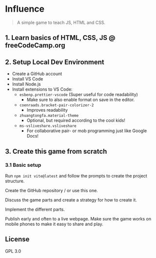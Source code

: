 # Influence

> A simple game to teach JS, HTML and CSS.

## 1. Learn basics of HTML, CSS, JS @ freeCodeCamp.org

## 2. Setup Local Dev Environment

- Create a GitHub account
- Install VS Code
- Install Node.js
- Install extensions to VS Code: 
    - `esbenp.prettier-vscode` (Super useful for code readability)
        - Make sure to also enable format on save in the editor.
    - `coenraads.bracket-pair-colorizer-2`
        - Improves readability
    - `zhuangtongfa.material-theme`
        - Optional, but required according to the cool kids!
    - `ms-vsliveshare.vsliveshare`
        - For collaborative pair- or mob programming just like Google Docs!

## 3. Create this game from scratch

### 3.1 Basic setup

Run `npm init vite@latest` and follow the prompts to create the project structure.

Create the GitHub repository / or use this one.

Discuss the game parts and create a strategy for how to create it.

Implement the different parts.

Publish early and often to a live webpage. Make sure the game works on mobile phones to make it easy to share and play.

## License

GPL 3.0